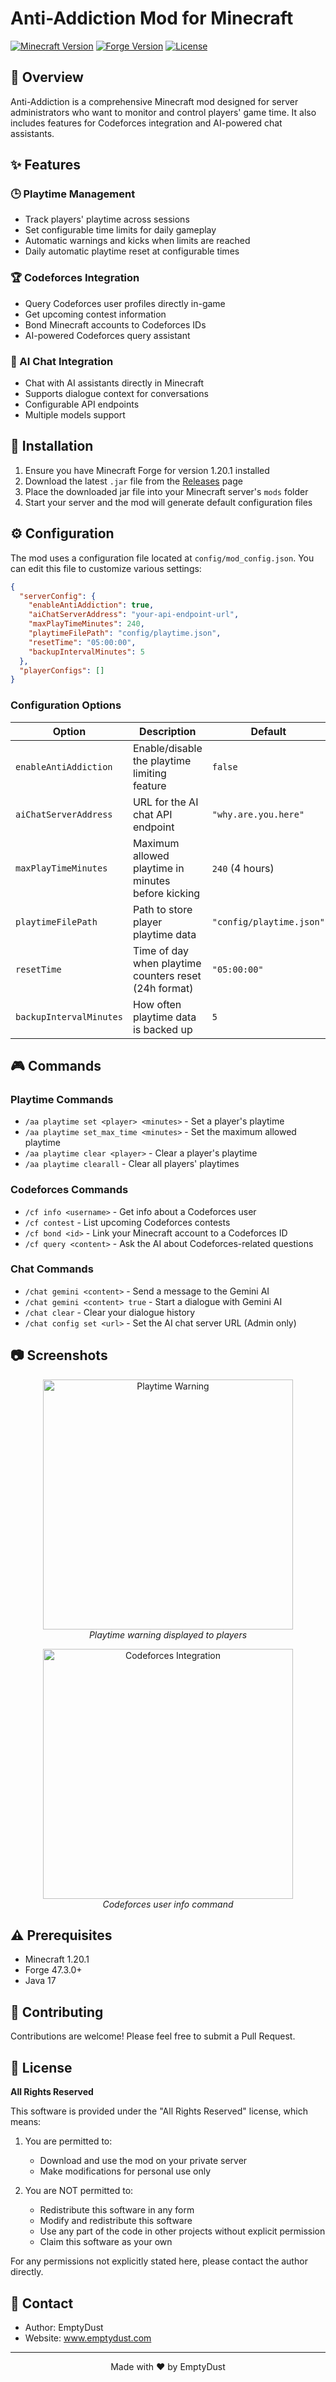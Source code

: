 # Anti-Addiction Mod for Minecraft

<!-- <p align="center">
  <img src="src/main/resources/icon.png" alt="Anti-Addiction Logo" width="200"/>
  <br>
  <em>A Minecraft Forge mod to manage playtime and more!</em>
</p> -->

[![Minecraft Version](https://img.shields.io/badge/Minecraft-1.20.1-green.svg)](https://www.minecraft.net/)
[![Forge Version](https://img.shields.io/badge/Forge-47.3.0-orange.svg)](https://files.minecraftforge.net/)
[![License](https://img.shields.io/badge/License-All%20Rights%20Reserved-red.svg)](LICENSE)

## 📖 Overview

Anti-Addiction is a comprehensive Minecraft mod designed for server administrators who want to monitor and control players' game time. It also includes features for Codeforces integration and AI-powered chat assistants.

## ✨ Features

### 🕒 Playtime Management
- Track players' playtime across sessions
- Set configurable time limits for daily gameplay
- Automatic warnings and kicks when limits are reached
- Daily automatic playtime reset at configurable times

### 🏆 Codeforces Integration
- Query Codeforces user profiles directly in-game
- Get upcoming contest information
- Bond Minecraft accounts to Codeforces IDs
- AI-powered Codeforces query assistant

### 💬 AI Chat Integration
- Chat with AI assistants directly in Minecraft
- Supports dialogue context for conversations
- Configurable API endpoints
- Multiple models support

## 🔧 Installation

1. Ensure you have Minecraft Forge for version 1.20.1 installed
2. Download the latest `.jar` file from the [Releases](https://github.com/EmptyDust/anti-addiction-2/releases) page
3. Place the downloaded jar file into your Minecraft server's `mods` folder
4. Start your server and the mod will generate default configuration files

## ⚙️ Configuration

The mod uses a configuration file located at `config/mod_config.json`. You can edit this file to customize various settings:

```json
{
  "serverConfig": {
    "enableAntiAddiction": true,
    "aiChatServerAddress": "your-api-endpoint-url",
    "maxPlayTimeMinutes": 240,
    "playtimeFilePath": "config/playtime.json",
    "resetTime": "05:00:00",
    "backupIntervalMinutes": 5
  },
  "playerConfigs": []
}
```
### Configuration Options

| Option                  | Description                                           | Default                  |
| ----------------------- | ----------------------------------------------------- | ------------------------ |
| `enableAntiAddiction`   | Enable/disable the playtime limiting feature          | `false`                  |
| `aiChatServerAddress`   | URL for the AI chat API endpoint                      | `"why.are.you.here"`     |
| `maxPlayTimeMinutes`    | Maximum allowed playtime in minutes before kicking    | `240` (4 hours)          |
| `playtimeFilePath`      | Path to store player playtime data                    | `"config/playtime.json"` |
| `resetTime`             | Time of day when playtime counters reset (24h format) | `"05:00:00"`             |
| `backupIntervalMinutes` | How often playtime data is backed up                  | `5`                      |

## 🎮 Commands

### Playtime Commands
- `/aa playtime set <player> <minutes>` - Set a player's playtime
- `/aa playtime set_max_time <minutes>` - Set the maximum allowed playtime
- `/aa playtime clear <player>` - Clear a player's playtime
- `/aa playtime clearall` - Clear all players' playtimes

### Codeforces Commands
- `/cf info <username>` - Get info about a Codeforces user
- `/cf contest` - List upcoming Codeforces contests
- `/cf bond <id>` - Link your Minecraft account to a Codeforces ID
- `/cf query <content>` - Ask the AI about Codeforces-related questions

### Chat Commands
- `/chat gemini <content>` - Send a message to the Gemini AI
- `/chat gemini <content> true` - Start a dialogue with Gemini AI
- `/chat clear` - Clear your dialogue history
- `/chat config set <url>` - Set the AI chat server URL (Admin only)

## 📷 Screenshots

<p align="center">
  <img src="docs/images/playtime_warning.png" alt="Playtime Warning" width="400"/>
  <br>
  <em>Playtime warning displayed to players</em>
</p>

<p align="center">
  <img src="docs/images/codeforces_integration.png" alt="Codeforces Integration" width="400"/>
  <br>
  <em>Codeforces user info command</em>
</p>

## ⚠️ Prerequisites

- Minecraft 1.20.1
- Forge 47.3.0+
- Java 17

## 🤝 Contributing

Contributions are welcome! Please feel free to submit a Pull Request.

## 📜 License

**All Rights Reserved**

This software is provided under the "All Rights Reserved" license, which means:

1. You are permitted to:
   - Download and use the mod on your private server
   - Make modifications for personal use only

2. You are NOT permitted to:
   - Redistribute this software in any form
   - Modify and redistribute this software
   - Use any part of the code in other projects without explicit permission
   - Claim this software as your own

For any permissions not explicitly stated here, please contact the author directly.

## 📧 Contact

- Author: EmptyDust
- Website: www.emptydust.com

---

<p align="center">
  Made with ❤️ by EmptyDust
</p>

